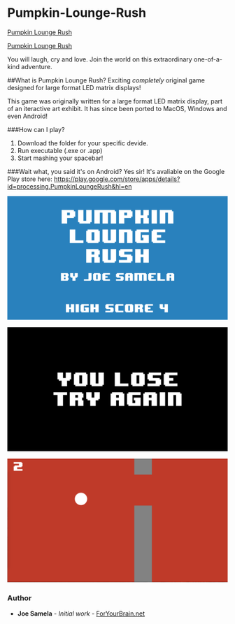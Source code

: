 # Pumpkin-Lounge-Rush
[Pumpkin Lounge Rush](http://i.imgur.com/2ggJ6e2.gifv)

[Pumpkin Lounge Rush](http://i.imgur.com/2ggJ6e2.gif)

You will laugh, cry and love. Join the world on this extraordinary one-of-a-kind adventure.

##What is Pumpkin Lounge Rush?
Exciting *completely* original game designed for large format LED matrix displays!

This game was originally written for a large format LED matrix display, part of an iteractive art exhibit. It has since been ported to MacOS, Windows and even Android!

###How can I play?
  1. Download the folder for your specific devide.
  2. Run executable (.exe or .app)
  3. Start mashing your spacebar!

###Wait what, you said it's on Android?
Yes sir! It's avaliable on the Google Play store here:
https://play.google.com/store/apps/details?id=processing.PumpkinLoungeRush&hl=en

![title](screenshots/title.png?raw=true "title")

![youlose](screenshots/youlose.png?raw=true "youlose")

![gameplay](screenshots/gameplay.png?raw=true "gameplay")

### Author
* **Joe Samela** - *Initial work* - [ForYourBrain.net](http://www.foryourbrain.net)
